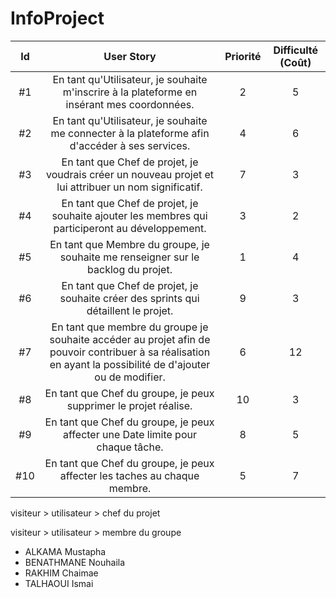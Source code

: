 # InfoProject



| Id |      User Story      |  Priorité |  Difficulté (Coût) |
|:--:|:----------------------------------------------------------------------------:|:-:|:-:|
| #1 | En tant qu'Utilisateur, je souhaite m'inscrire à la plateforme en insérant mes coordonnées. | 2 | 5 |
| #2 | En tant qu'Utilisateur, je souhaite me connecter à la plateforme afin d'accéder à ses services. | 4 | 6 |
| #3 | En tant que Chef de projet, je voudrais créer un nouveau projet et lui attribuer un nom significatif. | 7 | 3 | 
| #4 | En tant que Chef de projet, je souhaite ajouter les membres qui participeront au développement. | 3 | 2 | 
| #5 | En tant que Membre du groupe, je souhaite me renseigner sur le backlog du projet. | 1 | 4 | 
| #6 | En tant que Chef de projet, je souhaite créer des sprints qui détaillent le projet. | 9 | 3 | 
| #7 | En tant que membre du groupe je souhaite accéder au projet afin de pouvoir contribuer à sa réalisation en ayant la possibilité de d'ajouter ou de modifier. | 6 | 12 | 
| #8 | En tant que Chef du groupe, je peux supprimer le projet réalise. | 10 | 3 | 
| #9 | En tant que Chef du groupe, je peux affecter une Date limite pour chaque tâche. | 8 | 5 | 
| #10| En tant que Chef du groupe, je peux affecter les taches au chaque membre. | 5 | 7 |




visiteur > utilisateur > chef du projet

visiteur > utilisateur > membre du groupe

* ALKAMA Mustapha
* BENATHMANE Nouhaila
* RAKHIM Chaimae
* TALHAOUI Ismai
